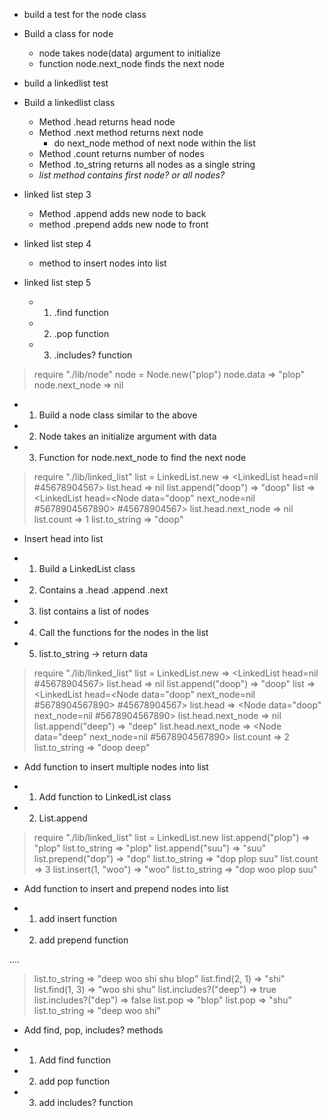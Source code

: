 - build a test for the node class

- Build a class for node
  - node takes node(data) argument to initialize
  - function node.next_node finds the next node

- build a linkedlist test

- Build a linkedlist class
  - Method .head returns head node
  - Method .next method returns next node
    - do next_node method of next node within the list
  - Method .count returns number of nodes
  - Method .to_string returns all nodes as a single string
  - *list method contains first node? or all nodes?*

- linked list step 3
  - Method .append adds new node to back
  - method .prepend adds new node to front

- linked list step 4
  -  method to insert nodes into list

- linked list step 5
  - 1) .find function
  - 2) .pop function
  - 3) .includes? function


> require "./lib/node"
> node = Node.new("plop")
> node.data
=> "plop"
> node.next_node
=> nil

 - 1) Build a node class similar to the above
 - 2) Node takes an initialize argument with data
 - 3) Function for node.next_node to find the next node

 > require "./lib/linked_list"
 > list = LinkedList.new
 => <LinkedList head=nil #45678904567>
 > list.head
 => nil
 > list.append("doop")
 => "doop"
 > list
 => <LinkedList head=<Node data="doop" next_node=nil #5678904567890> #45678904567>
 > list.head.next_node
 => nil
 > list.count
 => 1
 > list.to_string
 => "doop"

+ Insert head into list

 - 1) Build a LinkedList class
 - 2) Contains a .head .append .next
 - 3) list contains a list of nodes
 - 4) Call the functions for the nodes in the list
 - 5) list.to_string -> return data

 > require "./lib/linked_list"
> list = LinkedList.new
=> <LinkedList head=nil #45678904567>
> list.head
=> nil
> list.append("doop")
=> "doop"
> list
=> <LinkedList head=<Node data="doop" next_node=nil #5678904567890> #45678904567>
> list.head
=> <Node data="doop" next_node=nil #5678904567890>
> list.head.next_node
=> nil
> list.append("deep")
=> "deep"
> list.head.next_node
=> <Node data="deep" next_node=nil #5678904567890>
> list.count
=> 2
> list.to_string
=> "doop deep"

+ Add function to insert multiple nodes into list

- 1) Add function to LinkedList class
- 2) List.append

> require "./lib/linked_list"
> list = LinkedList.new
> list.append("plop")
=> "plop"
> list.to_string
=> "plop"
> list.append("suu")
=> "suu"
> list.prepend("dop")
=> "dop"
> list.to_string
=> "dop plop suu"
> list.count
=> 3
> list.insert(1, "woo")
=> "woo"
list.to_string
=> "dop woo plop suu"

+ Add function to insert and prepend nodes into list

- 1) add insert function
- 2) add prepend function

....
> list.to_string
=> "deep woo shi shu blop"
> list.find(2, 1)
=> "shi"
> list.find(1, 3)
=> "woo shi shu"
> list.includes?("deep")
=> true
> list.includes?("dep")
=> false
> list.pop
=> "blop"
> list.pop
=> "shu"
> list.to_string
=> "deep woo shi"

+ Add find, pop, includes? methods

- 1) Add find function
- 2) add pop function
- 3) add includes? function
